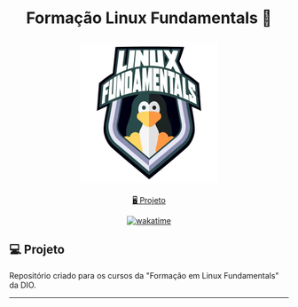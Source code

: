 <h1 align="center">
  Formação Linux Fundamentals 🐧
</h1>

<h2 align="center">
  <img src="./assets/linux-fundamentals.webp" width="250px">
</h2>

<p align="center">
  <a href="#-projeto">🖥️ Projeto</a>
</p>

<p align="center">
<a href="https://wakatime.com/badge/user/68660678-6b86-4b78-98df-f5f41a37e1bc/project/766759bd-8578-4e74-a8dd-0cf4500b629c"><img src="https://wakatime.com/badge/user/68660678-6b86-4b78-98df-f5f41a37e1bc/project/766759bd-8578-4e74-a8dd-0cf4500b629c.svg" alt="wakatime"></a>
</p>

## 💻 Projeto

Repositório criado para os cursos da "Formação em Linux Fundamentals" da DIO.

---
